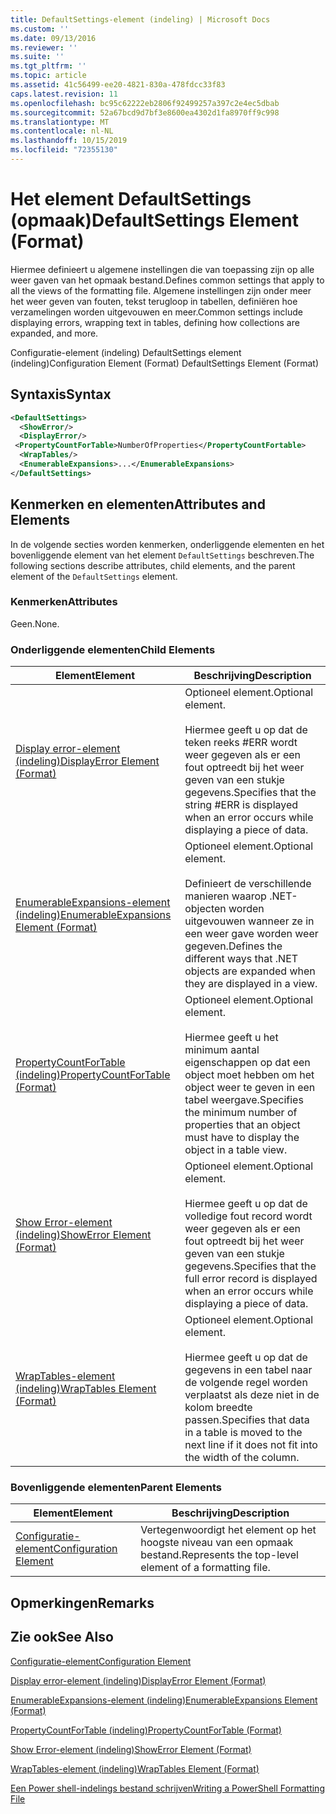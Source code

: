 ```yaml
---
title: DefaultSettings-element (indeling) | Microsoft Docs
ms.custom: ''
ms.date: 09/13/2016
ms.reviewer: ''
ms.suite: ''
ms.tgt_pltfrm: ''
ms.topic: article
ms.assetid: 41c56499-ee20-4821-830a-478fdcc33f83
caps.latest.revision: 11
ms.openlocfilehash: bc95c62222eb2806f92499257a397c2e4ec5dbab
ms.sourcegitcommit: 52a67bcd9d7bf3e8600ea4302d1fa8970ff9c998
ms.translationtype: MT
ms.contentlocale: nl-NL
ms.lasthandoff: 10/15/2019
ms.locfileid: "72355130"
---
```

# <a name="defaultsettings-element-format"></a><span data-ttu-id="56ae1-102">Het element DefaultSettings (opmaak)</span><span class="sxs-lookup"><span data-stu-id="56ae1-102">DefaultSettings Element (Format)</span></span>

<span data-ttu-id="56ae1-103">Hiermee definieert u algemene instellingen die van toepassing zijn op alle weer gaven van het opmaak bestand.</span><span class="sxs-lookup"><span data-stu-id="56ae1-103">Defines common settings that apply to all the views of the formatting file.</span></span> <span data-ttu-id="56ae1-104">Algemene instellingen zijn onder meer het weer geven van fouten, tekst terugloop in tabellen, definiëren hoe verzamelingen worden uitgevouwen en meer.</span><span class="sxs-lookup"><span data-stu-id="56ae1-104">Common settings include displaying errors, wrapping text in tables, defining how collections are expanded, and more.</span></span>

<span data-ttu-id="56ae1-105">Configuratie-element (indeling) DefaultSettings element (indeling)</span><span class="sxs-lookup"><span data-stu-id="56ae1-105">Configuration Element (Format) DefaultSettings Element (Format)</span></span>

## <a name="syntax"></a><span data-ttu-id="56ae1-106">Syntaxis</span><span class="sxs-lookup"><span data-stu-id="56ae1-106">Syntax</span></span>

```xml
<DefaultSettings>
  <ShowError/>
  <DisplayError/>
 <PropertyCountForTable>NumberOfProperties</PropertyCountFortable>
  <WrapTables/>
  <EnumerableExpansions>...</EnumerableExpansions>
</DefaultSettings>
```

## <a name="attributes-and-elements"></a><span data-ttu-id="56ae1-107">Kenmerken en elementen</span><span class="sxs-lookup"><span data-stu-id="56ae1-107">Attributes and Elements</span></span>

<span data-ttu-id="56ae1-108">In de volgende secties worden kenmerken, onderliggende elementen en het bovenliggende element van het element `DefaultSettings` beschreven.</span><span class="sxs-lookup"><span data-stu-id="56ae1-108">The following sections describe attributes, child elements, and the parent element of the `DefaultSettings` element.</span></span>

### <a name="attributes"></a><span data-ttu-id="56ae1-109">Kenmerken</span><span class="sxs-lookup"><span data-stu-id="56ae1-109">Attributes</span></span>

<span data-ttu-id="56ae1-110">Geen.</span><span class="sxs-lookup"><span data-stu-id="56ae1-110">None.</span></span>

### <a name="child-elements"></a><span data-ttu-id="56ae1-111">Onderliggende elementen</span><span class="sxs-lookup"><span data-stu-id="56ae1-111">Child Elements</span></span>

|<span data-ttu-id="56ae1-112">Element</span><span class="sxs-lookup"><span data-stu-id="56ae1-112">Element</span></span>|<span data-ttu-id="56ae1-113">Beschrijving</span><span class="sxs-lookup"><span data-stu-id="56ae1-113">Description</span></span>|
|-------------|-----------------|
|[<span data-ttu-id="56ae1-114">Display error-element (indeling)</span><span class="sxs-lookup"><span data-stu-id="56ae1-114">DisplayError Element (Format)</span></span>](./displayerror-element-format.md)|<span data-ttu-id="56ae1-115">Optioneel element.</span><span class="sxs-lookup"><span data-stu-id="56ae1-115">Optional element.</span></span><br /><br /> <span data-ttu-id="56ae1-116">Hiermee geeft u op dat de teken reeks #ERR wordt weer gegeven als er een fout optreedt bij het weer geven van een stukje gegevens.</span><span class="sxs-lookup"><span data-stu-id="56ae1-116">Specifies that the string #ERR is displayed when an error occurs while displaying a piece of data.</span></span>|
|[<span data-ttu-id="56ae1-117">EnumerableExpansions-element (indeling)</span><span class="sxs-lookup"><span data-stu-id="56ae1-117">EnumerableExpansions Element (Format)</span></span>](./enumerableexpansions-element-format.md)|<span data-ttu-id="56ae1-118">Optioneel element.</span><span class="sxs-lookup"><span data-stu-id="56ae1-118">Optional element.</span></span><br /><br /> <span data-ttu-id="56ae1-119">Definieert de verschillende manieren waarop .NET-objecten worden uitgevouwen wanneer ze in een weer gave worden weer gegeven.</span><span class="sxs-lookup"><span data-stu-id="56ae1-119">Defines the different ways that .NET objects are expanded when they are displayed in a view.</span></span>|
|[<span data-ttu-id="56ae1-120">PropertyCountForTable (indeling)</span><span class="sxs-lookup"><span data-stu-id="56ae1-120">PropertyCountForTable (Format)</span></span>](./propertycountfortable-element-format.md)|<span data-ttu-id="56ae1-121">Optioneel element.</span><span class="sxs-lookup"><span data-stu-id="56ae1-121">Optional element.</span></span><br /><br /> <span data-ttu-id="56ae1-122">Hiermee geeft u het minimum aantal eigenschappen op dat een object moet hebben om het object weer te geven in een tabel weergave.</span><span class="sxs-lookup"><span data-stu-id="56ae1-122">Specifies the minimum number of properties that an object must have to display the object in a table view.</span></span>|
|[<span data-ttu-id="56ae1-123">Show Error-element (indeling)</span><span class="sxs-lookup"><span data-stu-id="56ae1-123">ShowError Element (Format)</span></span>](./showerror-element-format.md)|<span data-ttu-id="56ae1-124">Optioneel element.</span><span class="sxs-lookup"><span data-stu-id="56ae1-124">Optional element.</span></span><br /><br /> <span data-ttu-id="56ae1-125">Hiermee geeft u op dat de volledige fout record wordt weer gegeven als er een fout optreedt bij het weer geven van een stukje gegevens.</span><span class="sxs-lookup"><span data-stu-id="56ae1-125">Specifies that the full error record is displayed when an error occurs while displaying a piece of data.</span></span>|
|[<span data-ttu-id="56ae1-126">WrapTables-element (indeling)</span><span class="sxs-lookup"><span data-stu-id="56ae1-126">WrapTables Element (Format)</span></span>](./wraptables-element-format.md)|<span data-ttu-id="56ae1-127">Optioneel element.</span><span class="sxs-lookup"><span data-stu-id="56ae1-127">Optional element.</span></span><br /><br /> <span data-ttu-id="56ae1-128">Hiermee geeft u op dat de gegevens in een tabel naar de volgende regel worden verplaatst als deze niet in de kolom breedte passen.</span><span class="sxs-lookup"><span data-stu-id="56ae1-128">Specifies that data in a table is moved to the next line if it does not fit into the width of the column.</span></span>|

### <a name="parent-elements"></a><span data-ttu-id="56ae1-129">Bovenliggende elementen</span><span class="sxs-lookup"><span data-stu-id="56ae1-129">Parent Elements</span></span>

|<span data-ttu-id="56ae1-130">Element</span><span class="sxs-lookup"><span data-stu-id="56ae1-130">Element</span></span>|<span data-ttu-id="56ae1-131">Beschrijving</span><span class="sxs-lookup"><span data-stu-id="56ae1-131">Description</span></span>|
|-------------|-----------------|
|[<span data-ttu-id="56ae1-132">Configuratie-element</span><span class="sxs-lookup"><span data-stu-id="56ae1-132">Configuration Element</span></span>](./configuration-element-format.md)|<span data-ttu-id="56ae1-133">Vertegenwoordigt het element op het hoogste niveau van een opmaak bestand.</span><span class="sxs-lookup"><span data-stu-id="56ae1-133">Represents the top-level element of a formatting file.</span></span>|

## <a name="remarks"></a><span data-ttu-id="56ae1-134">Opmerkingen</span><span class="sxs-lookup"><span data-stu-id="56ae1-134">Remarks</span></span>

## <a name="see-also"></a><span data-ttu-id="56ae1-135">Zie ook</span><span class="sxs-lookup"><span data-stu-id="56ae1-135">See Also</span></span>

[<span data-ttu-id="56ae1-136">Configuratie-element</span><span class="sxs-lookup"><span data-stu-id="56ae1-136">Configuration Element</span></span>](./configuration-element-format.md)

[<span data-ttu-id="56ae1-137">Display error-element (indeling)</span><span class="sxs-lookup"><span data-stu-id="56ae1-137">DisplayError Element (Format)</span></span>](./displayerror-element-format.md)

[<span data-ttu-id="56ae1-138">EnumerableExpansions-element (indeling)</span><span class="sxs-lookup"><span data-stu-id="56ae1-138">EnumerableExpansions Element (Format)</span></span>](./enumerableexpansions-element-format.md)

[<span data-ttu-id="56ae1-139">PropertyCountForTable (indeling)</span><span class="sxs-lookup"><span data-stu-id="56ae1-139">PropertyCountForTable (Format)</span></span>](./propertycountfortable-element-format.md)

[<span data-ttu-id="56ae1-140">Show Error-element (indeling)</span><span class="sxs-lookup"><span data-stu-id="56ae1-140">ShowError Element (Format)</span></span>](./showerror-element-format.md)

[<span data-ttu-id="56ae1-141">WrapTables-element (indeling)</span><span class="sxs-lookup"><span data-stu-id="56ae1-141">WrapTables Element (Format)</span></span>](./wraptables-element-format.md)

[<span data-ttu-id="56ae1-142">Een Power shell-indelings bestand schrijven</span><span class="sxs-lookup"><span data-stu-id="56ae1-142">Writing a PowerShell Formatting File</span></span>](./writing-a-powershell-formatting-file.md)
